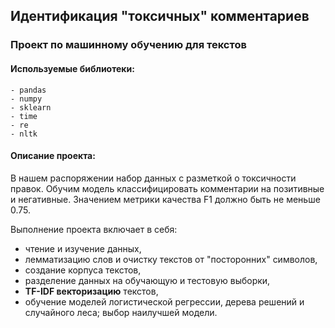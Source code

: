 ## Идентификация "токсичных" комментариев
### Проект по машинному обучению для текстов
#### Используемые библиотеки:
    - pandas
    - numpy
    - sklearn
    - time
    - re
    - nltk


#### Описание проекта:
В нашем распоряжении набор данных с разметкой о токсичности правок. Обучим модель классифицировать комментарии на позитивные и негативные. 
Значением метрики качества F1 должно быть не меньше 0.75. 

Выполнение проекта включает в себя:
- чтение и изучение данных,
- лемматизацию слов и очистку текстов от "посторонних" символов,
- создание корпуса текстов,
- разделение данных на обучающую и тестовую выборки,
- **TF-IDF векторизацию** текстов,
- обучение моделей логистической регрессии, дерева решений и случайного леса; выбор наилучшей модели.